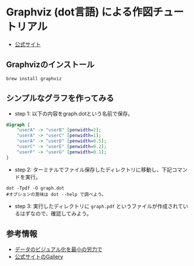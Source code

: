 # Graphviz (dot言語) による作図チュートリアル
- [公式サイト](http://www.graphviz.org)

## Graphvizのインストール
```
brew install graphviz
```

## シンプルなグラフを作ってみる
- step 1: 以下の内容をgraph.dotという名前で保存。
```dot
digraph {
	"userA" -> "userB" [penwidth=2];
	"userA" -> "userC" [penwidth=1];
	"userA" -> "userD" [penwidth=0.5];
	"userC" -> "userE" [penwidth=0.2];
	"userF" -> "userG" [penwidth=0.1];
}
```

- step 2: ターミナルでファイル保存したディレクトリに移動し、下記コマンドを実行。
```
dot -Tpdf -O graph.dot
#オプションの意味は dot --help で調べよう。
```

- step 3: 実行したディレクトリに ``graph.pdf`` というファイルが作成されているはずなので、確認してみよう。

## 参考情報
- [データのビジュアル化を最小の労力で](http://www.showa-corp.jp/special/graphtools/graphviz.html)
- [公式サイトのGallery](http://www.graphviz.org/gallery/)
